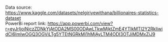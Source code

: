 Data source: https://www.kaggle.com/datasets/nelgiriyewithana/billionaires-statistics-dataset <br>
PowerBi report link: https://app.powerbi.com/view?r=eyJrIjoiNjczZDNkYjAtODA2MS00ODAwLTkwMjktZmE4YTlkMTI2Y2RkIiwidCI6ImIwOGQ3OGViLTg5YTEtNGRkMi1hMjAyLTM4ODI3OTJiMDMxZiJ9
